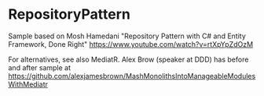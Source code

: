 # RepositoryPattern
Sample based on Mosh Hamedani "Repository Pattern with C# and Entity Framework, Done Right" https://www.youtube.com/watch?v=rtXpYpZdOzM 

For alternatives, see also MediatR. Alex Brow (speaker at DDD) has before and after sample at https://github.com/alexjamesbrown/MashMonolithsIntoManageableModulesWithMediatr
